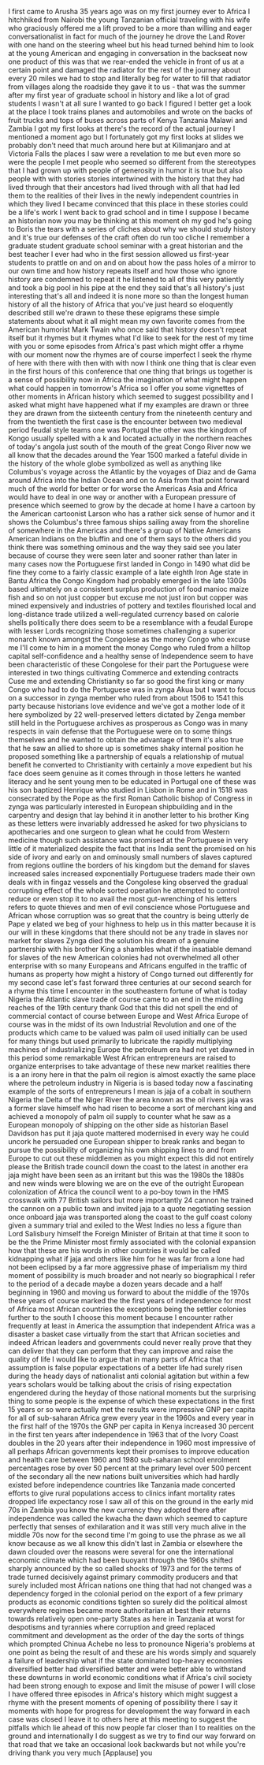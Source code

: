 
I first came to Arusha 35 years ago was
on my first journey ever to Africa I
hitchhiked from Nairobi the young
Tanzanian official traveling with his
wife who graciously offered me a lift
proved to be a more than willing and
eager conversationalist
in fact for much of the journey he drove
the Land Rover with one hand on the
steering wheel but his head turned
behind him to look at the young American
and engaging in conversation in the
backseat
now one product of this was that we
rear-ended the vehicle in front of us at
a certain point and damaged the radiator
for the rest of the journey about every
20 miles we had to stop and literally
beg for water to fill that radiator from
villages along the roadside they gave it
to us - that was the summer after my
first year of graduate school in history
and like a lot of grad students I wasn&#39;t
at all sure I wanted to go back I
figured I better get a look at the place
I took trains planes and automobiles and
wrote on the backs of fruit trucks and
tops of buses across parts of Kenya
Tanzania Malawi and Zambia I got my
first looks at there&#39;s the record of the
actual journey I mentioned a moment ago
but I fortunately got my first looks at
slides we probably don&#39;t need that much
around here but at Kilimanjaro and at
Victoria Falls the places I saw were a
revelation to me but even more so were
the people I met people who seemed so
different from the stereotypes that I
had grown up with people of generosity
in humor it is true but also people with
with stories stories intertwined with
the history that they had lived through
that their ancestors had lived through
with all that had led them to the
realities of their lives in the newly
independent countries in which they
lived I became convinced that this place
in these stories
could be
a life&#39;s work I went back to grad school
and in time I suppose I became an
historian now you may be thinking at
this moment oh my god he&#39;s going to
Boris the tears with a series of cliches
about why we should study history and
it&#39;s true our defenses of the craft
often do run too cliche I remember a
graduate student graduate school seminar
with a great historian and the best
teacher I ever had who in the first
session allowed us first-year students
to prattle on and on and on about how
the pass holes of a mirror to our own
time and how history repeats itself and
how those who ignore history are
condemned to repeat it
he listened to all of this very
patiently and took a big pool in his
pipe at the end they said that&#39;s all
 history&#39;s just interesting
that&#39;s all and indeed it is none more so
than the longest human history of all
the history of Africa that you&#39;ve just
heard so eloquently described still
we&#39;re drawn to these these epigrams
these simple statements about what it
all might mean my own favorite comes
from the American humorist Mark Twain
who once said that history doesn&#39;t
repeat itself but it rhymes but it
rhymes what I&#39;d like to seek for the
rest of my time with you or some
episodes from Africa&#39;s past which might
offer a rhyme with our moment now the
rhymes are of course imperfect I seek
the rhyme of here with there with then
with with now I think one thing that is
clear even in the first hours of this
conference that one thing that brings us
together is a sense of possibility now
in Africa the imagination of what might
happen what could happen in tomorrow&#39;s
Africa so I offer you some vignettes of
other moments in African history which
seemed to suggest possibility and I
asked what might have happened what if
my examples are drawn
or three they are drawn from the
sixteenth century from the nineteenth
century and from the twentieth the first
case is the encounter between two
medieval period feudal style teams one
was Portugal the other was the kingdom
of Kongo usually spelled with a k and
located actually in the northern reaches
of today&#39;s angola just south of the
mouth of the great Congo River now we
all know that the decades around the
Year 1500 marked a fateful divide in the
history of the whole globe symbolized as
well as anything like Columbus&#39;s voyage
across the Atlantic by the voyages of
Diaz and de Gama
around Africa into the Indian Ocean and
on to Asia from that point forward much
of the world for better or for worse the
Americas Asia and Africa would have to
deal in one way or another with a
European pressure of presence which
seemed to grow by the decade at home I
have a cartoon by the American
cartoonist Larson who has a rather sick
sense of humor and it shows the
Columbus&#39;s three famous ships sailing
away from the shoreline of somewhere in
the Americas and there&#39;s a group of
Native Americans American Indians on the
bluffin and one of them says to the
others did you think there was something
ominous and the way they said see you
later because of course they were seen
later and sooner rather than later in
many cases now the Portuguese first
landed in Congo in 1490 what did be fine
they come to a fairly classic example of
a late eighth Iron Age state in Bantu
Africa the Congo Kingdom had probably
emerged in the late 1300s based
ultimately on a consistent surplus
production of food manioc maize fish and
so on not just copper but excuse me not
just iron but copper was mined
expensively and industries of pottery
and textiles flourished local and
long-distance trade utilized a
well-regulated currency based on calorie
shells politically there does seem to be
a resemblance with a feudal Europe with
lesser Lords recognizing those sometimes
challenging a superior monarch
known amongst the Congolese as the money
Congo who excuse me I&#39;ll come to him in
a moment the money Congo who ruled from
a hilltop capital self-confidence and a
healthy sense of Independence seem to
have been characteristic of these
Congolese for their part the Portuguese
were interested in two things
cultivating Commerce and extending
contracts Cuse me and extending
Christianity so far so good the first
king or many Congo who had to do the
Portuguese was in zynga Akua but I want
to focus on a successor in zynga member
who ruled from about 1506 to 1541 this
party because historians love evidence
and we&#39;ve got a mother lode of it here
symbolized by 22 well-preserved letters
dictated by Zenga member still held in
the Portuguese archives as prosperous as
Congo was in many respects in vain
defense that the Portuguese were on to
some things themselves and he wanted to
obtain the advantage of them it&#39;s also
true that he saw an allied to shore up
is sometimes shaky internal position he
proposed something like a partnership of
equals a relationship of mutual benefit
he converted to Christianity with
certainly a move expedient but his face
does seem genuine as it comes through in
those letters he wanted literacy and he
sent young men to be educated in
Portugal one of these was his son
baptized Henrique who studied in Lisbon
in Rome and in 1518 was consecrated by
the Pope as the first Roman Catholic
bishop of Congress in zynga was
particularly interested in European
shipbuilding and in the carpentry and
design that lay behind it in another
letter to his brother King as these
letters were invariably addressed he
asked for two physicians to apothecaries
and one surgeon to glean what he could
from Western medicine though such
assistance was promised at the
Portuguese in very little of it
materialized despite the fact that ins
India sent the promised on his side of
ivory and early on and ominously small
numbers of slaves captured from regions
outline the borders of his kingdom but
the demand for slaves increased sales
increased exponentially
Portuguese traders made their own deals
with in fingaz vessels and the Congolese
king observed the gradual corrupting
effect of the whole sorted operation he
attempted to control reduce or even stop
it to no avail the most gut-wrenching of
his letters refers to quote thieves and
men of evil conscience whose Portuguese
and African whose corruption was so
great that the country is being utterly
de Pape y elated we beg of your highness
to help us in this matter because it is
our will in these kingdoms that there
should not be any trade in slaves nor
market for slaves
Zynga died the solution his dream of a
genuine partnership with his brother
King a shambles what if the insatiable
demand for slaves of the new American
colonies had not overwhelmed all other
enterprise with so many Europeans and
Africans engulfed in the traffic of
humans as property how might a history
of Congo turned out differently for my
second case let&#39;s fast forward three
centuries at our second search for a
rhyme this time I encounter in the
southeastern fortune of what is today
Nigeria the Atlantic slave trade of
course came to an end in the middling
reaches of the 19th century thank God
that this did not spell the end of
commercial contact of course between
Europe and West Africa Europe of course
was in the midst of its own Industrial
Revolution and one of the products which
came to be valued was palm oil used
initially can be used for many things
but used primarily to lubricate the
rapidly multiplying machines of
industrializing Europe the petroleum era
had not yet dawned in this period some
remarkable West African entrepreneurs
are raised to organize enterprises to
take advantage of these new market
realities there is a an irony here in
that the palm oil region is almost
exactly the same place where the
petroleum industry in Nigeria is is
based today now a fascinating example of
the sorts of entrepreneurs I mean is
jaja of a cobalt in southern Nigeria the
Delta of the Niger River the area known
as the oil rivers
jaja was a former slave himself who had
risen to become a sort of merchant king
and achieved a monopoly of palm oil
supply to counter what he saw as a
European monopoly of shipping on the
other side as historian Basel Davidson
has put it
jaja quote mattered modernised in every
way he could uncork he persuaded one
European shipper to break ranks and
began to pursue the possibility of
organizing his own shipping lines to and
from Europe to cut out these middlemen
as you might expect this did not
entirely please the British trade
council down the coast to the latest in
another era jaja might have been seen as
an irritant but this was the 1980s the
1880s and new winds were blowing we are
on the eve of the outright European
colonization of Africa the council went
to a po-boy town in the HMS crosswalk
with 77 British sailors but more
importantly 24 cannon he trained the
cannon on a public town and invited
jaja to a quote negotiating session once
onboard jaja was transported along the
coast to the gulf coast colony given a
summary trial and exiled to the West
Indies no less a figure than Lord
Salisbury himself the Foreign Minister
of Britain at that time it soon to be
the the Prime Minister most firmly
associated with the colonial expansion
how that these are his words in other
countries it would be called kidnapping
what if jaja and others like him for he
was far from a lone had not been
eclipsed by a far more aggressive phase
of imperialism my third moment of
possibility is much broader and not
nearly so biographical I refer to the
period of a decade maybe a dozen years
decade and a half beginning in 1960 and
moving us forward to about the middle of
the 1970s these years of course marked
the the first years of independence for
most of Africa most African countries
the exceptions being the settler
colonies further to the south I choose
this moment because I encounter rather
frequently at least in America the
assumption that independent Africa
was a disaster a basket case virtually
from the start that African societies
and indeed African leaders and
governments could never really prove
that they can deliver that they can
perform that they can improve and raise
the quality of life I would like to
argue that in many parts of Africa that
assumption is false
popular expectations of a better life
had surely risen during the heady days
of nationalist anti colonial agitation
but within a few years scholars would be
talking about the crisis of rising
expectation engendered during the heyday
of those national moments but the
surprising thing to some people is the
expense of which these expectations in
the first 15 years or so were actually
met the results were impressive GNP per
capita for all of sub-saharan Africa
grew every year in the 1960s and every
year in the first half of the 1970s the
GNP per capita in Kenya increased 30
percent in the first ten years after
independence in 1963 that of the Ivory
Coast doubles in the 20 years after
their independence in 1960 most
impressive of all perhaps African
governments kept their promises to
improve education and health care
between 1960 and 1980 sub-saharan school
enrolment percentages rose by over 50
percent at the primary level over 500
percent of the secondary all the new
nations built universities which had
hardly existed before independence
countries like Tanzania made concerted
efforts to give rural populations access
to clinics infant mortality rates
dropped life expectancy rose I saw all
of this on the ground in the early mid
70s in Zambia you know the new currency
they adopted there after independence
was called the kwacha the dawn which
seemed to capture perfectly that senses
of exhilaration and it was still very
much alive in the middle 70s now for the
second time I&#39;m going to use the phrase
as we all know because as we all know
this didn&#39;t last in Zambia or elsewhere
the dawn clouded over
the reasons were several for one the
international economic climate which had
been buoyant through the 1960s shifted
sharply announced by the so called
shocks of 1973 and for the terms of
trade turned decisively against primary
commodity producers and that surely
included most African nations one thing
that had not changed was a dependency
forged in the colonial period on the
export of a few primary products as
economic conditions tighten so surely
did the political almost everywhere
regimes became more authoritarian at
best their returns towards relatively
open one-party States as here in
Tanzania at worst for despotisms and
tyrannies where corruption and greed
replaced commitment and development as
the order of the day the sorts of things
which prompted Chinua Achebe no less to
pronounce Nigeria&#39;s problems at one
point as being the result of and these
are his words simply and squarely a
failure of leadership what if the state
dominated top-heavy economies
diversified better had diversified
better and were better able to withstand
these downturns in world economic
conditions
what if Africa&#39;s civil society had been
strong enough to expose and limit the
misuse of power I will close I have
offered three episodes in Africa&#39;s
history which might suggest a rhyme with
the present moments of opening of
possibility there I say it moments with
hope for progress for development the
way forward in each case was closed I
leave it to others here at this meeting
to suggest the pitfalls which lie ahead
of this now people far closer than I to
realities on the ground and
internationally I do suggest as we try
to find our way forward on that road
that we take an occasional look
backwards but not while you&#39;re driving
thank you very much
[Applause]
you
